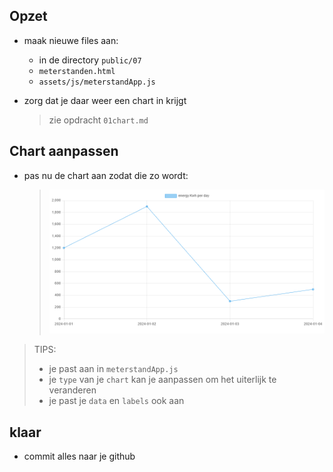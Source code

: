 

## Opzet
- maak nieuwe files aan:
    - in de directory `public/07`
    - `meterstanden.html`
    - `assets/js/meterstandApp.js`

- zorg dat je daar weer een chart in krijgt
    > zie opdracht `01chart.md`


## Chart aanpassen

- pas nu de chart aan zodat die zo wordt:
    > ![](img/energyday.PNG)

> TIPS:
> - je past aan in `meterstandApp.js`
> - je `type` van je `chart` kan je aanpassen om het uiterlijk te veranderen
> - je past je `data` en `labels` ook aan

## klaar
- commit alles naar je github